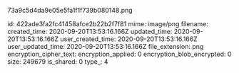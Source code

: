 73a9c5d4da9e05e5fa1f1f739b080148.png

id: 422ade3fa2fc41458afce2b22b2f7f81
mime: image/png
filename: 
created_time: 2020-09-20T13:53:16.166Z
updated_time: 2020-09-20T13:53:16.166Z
user_created_time: 2020-09-20T13:53:16.166Z
user_updated_time: 2020-09-20T13:53:16.166Z
file_extension: png
encryption_cipher_text: 
encryption_applied: 0
encryption_blob_encrypted: 0
size: 249679
is_shared: 0
type_: 4